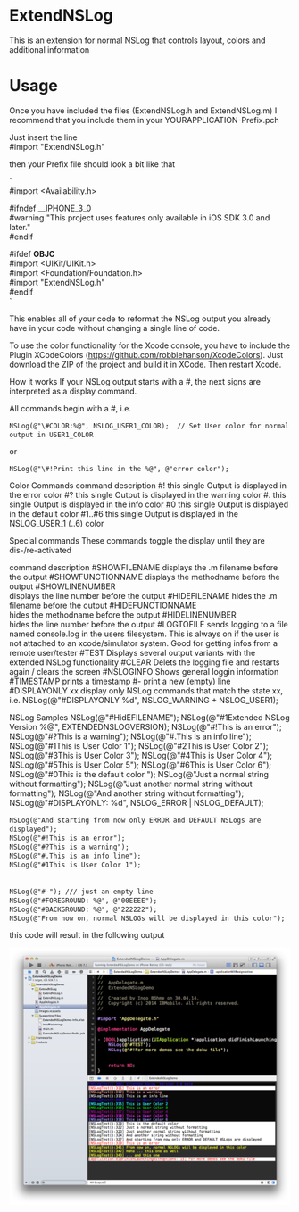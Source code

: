 ExtendNSLog
=========

This is an extension for normal NSLog that controls layout, colors and additional information

Usage
=====

Once you have included the files (ExtendNSLog.h and ExtendNSLog.m) I recommend that you include them in your YOURAPPLICATION-Prefix.pch    
    
Just insert the line    
    \#import "ExtendNSLog.h"    
     
then your Prefix file should look a bit like that     

`    
 \#import <Availability.h>    
    
 \#ifndef __IPHONE_3_0    
\#warning "This project uses features only available in iOS SDK 3.0 and later."    
\#endif    
    
\#ifdef __OBJC__    
    \#import <UIKit/UIKit.h>    
    \#import <Foundation/Foundation.h>    
    \#import "ExtendNSLog.h"    
\#endif    
`    



This enables all of your code to reformat the NSLog output you already have in your code without changing a single line of code.

To use the color functionality for the Xcode console, you have to include the Plugin XCodeColors (https://github.com/robbiehanson/XcodeColors). Just download the ZIP of the project and build it in XCode. Then restart Xcode.

How it works
If your NSLog output starts with a #, the next signs are interpreted as a display command.

 All commands begin with a \#, i.e.

    NSLog(@"\#COLOR:%@", NSLOG_USER1_COLOR);  // Set User color for normal output in USER1_COLOR
 or

    NSLog(@"\#!Print this line in the %@", @"error color");

Color Commands
command	description
\#!	this single Output is displayed in the error color
\#?	this single Output is displayed in the warning color
\#.	this single Output is displayed in the info color
\#0	this single Output is displayed in the default color
\#1..\#6	this single Output is displayed in the NSLOG_USER_1 (..6) color
 

Special commands
These commands toggle the display until they are dis-/re-activated

command	description
#SHOWFILENAME
displays the .m filename before the output
#SHOWFUNCTIONNAME
displays the methodname before the output
#SHOWLINENUMBER    	
displays the line number before the output
 #HIDEFILENAME
hides the .m filename before the output
 #HIDEFUNCTIONNAME  
hides the methodname before the output
 #HIDELINENUMBER    
hides the line number before the output
#LOGTOFILE	sends logging to a file named console.log in the users filesystem. This is always on if the user is not attached to an xcode/simulator system. Good for getting infos from a remote user/tester
#TEST	Displays several output variants with the extended NSLog functionality
#CLEAR	Delets the logging file and restarts again / clears the screen
#NSLOGINFO	Shows general loggin information
#TIMESTAMP	prints a timestamp
#-	print a new (empty) line
 #DISPLAYONLY xx
display only NSLog commands that match the state xx, i.e.  NSLog(@"#DISPLAYONLY %d", NSLOG_WARNING + NSLOG_USER1);
 

NSLog Samples
    NSLog(@"#HidEFILENAME");
    NSLog(@"#1Extended NSLog  Version %@", EXTENDEDNSLOGVERSION);
    NSLog(@"#!This is an error");
    NSLog(@"#?This is a warning");
    NSLog(@"#.This is an info line");
    NSLog(@"#1This is User Color 1");
    NSLog(@"#2This is User Color 2");
    NSLog(@"#3This is User Color 3");
    NSLog(@"#4This is User Color 4");
    NSLog(@"#5This is User Color 5");
    NSLog(@"#6This is User Color 6");
    NSLog(@"#0This is the default color ");
    NSLog(@"Just a normal string without formatting");
    NSLog(@"Just another normal string without formatting");
    NSLog(@"And another string without formatting");
    NSLog(@"#DISPLAYONLY: %d", NSLOG_ERROR | NSLOG_DEFAULT);
    
    NSLog(@"And starting from now only ERROR and DEFAULT NSLogs are displayed");
    NSLog(@"#!This is an error");
    NSLog(@"#?This is a warning");
    NSLog(@"#.This is an info line");
    NSLog(@"#1This is User Color 1");
    
    
    NSLog(@"#-"); /// just an empty line
    NSLog(@"#FOREGROUND: %@", @"00EEEE");
    NSLog(@"#BACKGROUND: %@", @"222222");
    NSLog(@"From now on, normal NSLOGs will be displayed in this color");
 
this code will result in the following output 

![Output of NSLog(@"#TEST")](./ExtendNSLog2.png)
 


